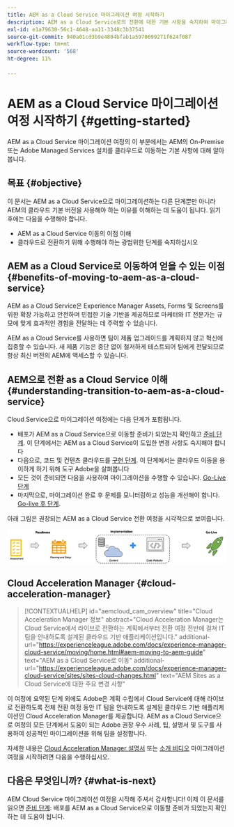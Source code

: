 ```yaml
---
title: AEM as a Cloud Service 마이그레이션 여정 시작하기
description: AEM as a Cloud Service로의 전환에 대한 기본 사항을 숙지하여 마이그레이션 여정 시작
exl-id: e1a79630-56c1-4648-aa11-3348c3b37541
source-git-commit: 940a01cd3b9e4804bfab1a5970699271f624f087
workflow-type: tm+mt
source-wordcount: '568'
ht-degree: 11%

---
```


# AEM as a Cloud Service 마이그레이션 여정 시작하기 {#getting-started}

AEM as a Cloud Service 마이그레이션 여정의 이 부분에서는 AEM의 On-Premise 또는 Adobe Managed Services 설치를 클라우드로 이동하는 기본 사항에 대해 알아봅니다.

## 목표 {#objective}

이 문서는 AEM as a Cloud Service으로 마이그레이션하는 다른 단계뿐만 아니라 AEM의 클라우드 기본 버전을 사용해야 하는 이유를 이해하는 데 도움이 됩니다. 읽기 후에는 다음을 수행해야 합니다.

* AEM as a Cloud Service 이동의 이점 이해
* 클라우드로 전환하기 위해 수행해야 하는 광범위한 단계를 숙지하십시오

## AEM as a Cloud Service로 이동하여 얻을 수 있는 이점 {#benefits-of-moving-to-aem-as-a-cloud-service}

AEM as a Cloud Service은 Experience Manager Assets, Forms 및 Screens를 위한 확장 가능하고 안전하며 민첩한 기술 기반을 제공하므로 마케터와 IT 전문가는 규모에 맞게 효과적인 경험을 전달하는 데 주력할 수 있습니다.

AEM as a Cloud Service를 사용하면 팀이 제품 업그레이드를 계획하지 않고 혁신에 집중할 수 있습니다. 새 제품 기능은 중단 없이 철저하게 테스트되어 팀에게 전달되므로 항상 최신 버전의 AEM에 액세스할 수 있습니다.

## AEM으로 전환 as a Cloud Service 이해 {#understanding-transition-to-aem-as-a-cloud-service}

Cloud Service으로 마이그레이션 여정에는 다음 단계가 포함됩니다.

* 배포가 AEM as a Cloud Service으로 이동할 준비가 되었는지 확인하고 [준비 단계](/help/journey-migration/readiness.md). 이 단계에서는 AEM as a Cloud Service이 도입한 변경 사항도 숙지해야 합니다
* 다음으로, 코드 및 컨텐츠 클라우드를 [구현 단계](/help/journey-migration/implementation.md). 이 단계에서는 클라우드 이동을 용이하게 하기 위해 도구 Adobe을 살펴봅니다
* 모든 것이 준비되면 다음을 사용하여 마이그레이션을 수행할 수 있습니다. [Go-Live 단계](/help/journey-migration/go-live.md)
* 마지막으로, 마이그레이션 완료 후 문제를 모니터링하고 성능을 개선해야 합니다. [Go-live 후 단계](/help/journey-migration/post-go-live.md).

아래 그림은 권장되는 AEM as a Cloud Service 전환 여정을 시각적으로 보여줍니다.

![이미지](/help/journey-migration/assets/move-aemcloud-process.png)

## Cloud Acceleration Manager {#cloud-acceleration-manager}

>[!CONTEXTUALHELP]
>id="aemcloud_cam_overview"
>title="Cloud Acceleration Manager 정보"
>abstract="Cloud Acceleration Manager는 Cloud Service에서 라이브로 전환하는 계획에서부터 전환 여정 전반에 걸쳐 IT 팀을 안내하도록 설계된 클라우드 기반 애플리케이션입니다."
>additional-url="https://experienceleague.adobe.com/docs/experience-manager-cloud-service/moving/home.html#aem-moving-to-aem-guide" text="AEM as a Cloud Service로 이동"
>additional-url="https://experienceleague.adobe.com/docs/experience-manager-cloud-service/sites/sites-cloud-changes.html" text="AEM Sites as a Cloud Service에 대한 주요 변경 사항"

이 여정에 요약된 단계 외에도 Adobe은 계획 수립에서 Cloud Service에 대해 라이브로 전환하도록 전체 전환 여정 동안 IT 팀을 안내하도록 설계된 클라우드 기반 애플리케이션인 Cloud Acceleration Manager를 제공합니다. AEM as a Cloud Service으로 여정의 모든 단계에서 도움이 되는 Adobe 권장 우수 사례, 팁, 설명서 및 도구를 사용하여 성공적인 마이그레이션을 위해 팀을 설정합니다.

자세한 내용은 [Cloud Acceleration Manager 설명서](/help/journey-migration/cloud-acceleration-manager/using-cam/getting-started-cam.md) 또는 [소개 비디오](https://experienceleague.adobe.com/?launch=ExperienceManager-A-1-2021.1.migration&amp;recommended=ExperienceManager-A-1-2021.1.migration&amp;lang=en#dashboard/learning) 마이그레이션 여정을 시작하려면 다음을 수행하십시오.

## 다음은 무엇입니까? {#what-is-next}

AEM Cloud Service 마이그레이션 여정을 시작해 주셔서 감사합니다! 이제 이 문서를 읽으면 [준비 단계](/help/journey-migration/readiness.md): 배포를 AEM as a Cloud Service으로 이동할 준비가 되었는지 확인하는 데 도움이 됩니다.
